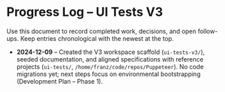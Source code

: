 # Progress Log – UI Tests V3

Use this document to record completed work, decisions, and open follow-ups. Keep entries chronological with the newest at the top.

- **2024-12-09** – Created the V3 workspace scaffold (`ui-tests-v3/`), seeded documentation, and aligned specifications with reference projects (`ui-tests/`, `/home/franz/code/repos/Puppeteer`). No code migrations yet; next steps focus on environmental bootstrapping (Development Plan – Phase 1).
